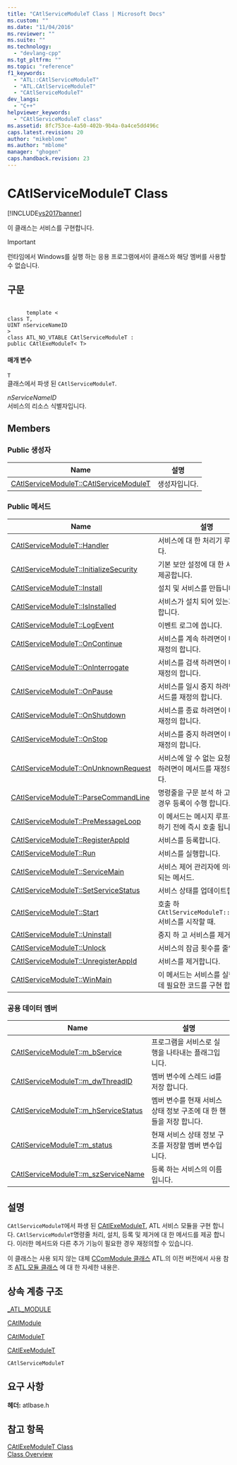 ```yaml
---
title: "CAtlServiceModuleT Class | Microsoft Docs"
ms.custom: ""
ms.date: "11/04/2016"
ms.reviewer: ""
ms.suite: ""
ms.technology: 
  - "devlang-cpp"
ms.tgt_pltfrm: ""
ms.topic: "reference"
f1_keywords: 
  - "ATL::CAtlServiceModuleT"
  - "ATL.CAtlServiceModuleT"
  - "CAtlServiceModuleT"
dev_langs: 
  - "C++"
helpviewer_keywords: 
  - "CAtlServiceModuleT class"
ms.assetid: 8fc753ce-4a50-402b-9b4a-0a4ce5dd496c
caps.latest.revision: 20
author: "mikeblome"
ms.author: "mblome"
manager: "ghogen"
caps.handback.revision: 23
---
```

# CAtlServiceModuleT Class
[!INCLUDE[vs2017banner](../../assembler/inline/includes/vs2017banner.md)]

이 클래스는 서비스를 구현합니다.  
  
> [!IMPORTANT]
>  런타임에서 Windows를 실행 하는 응용 프로그램에서이 클래스와 해당 멤버를 사용할 수 없습니다.  
  
## 구문  
  
```  
  
      template <  
class T,  
UINT nServiceNameID   
>  
class ATL_NO_VTABLE CAtlServiceModuleT :  
public CAtlExeModuleT< T>  
```  
  
#### 매개 변수  
 `T`  
 클래스에서 파생 된 `CAtlServiceModuleT`.  
  
 *nServiceNameID*  
 서비스의 리소스 식별자입니다.  
  
## Members  
  
### Public 생성자  
  
|Name|설명|  
|----------|--------|  
|[CAtlServiceModuleT::CAtlServiceModuleT](../Topic/CAtlServiceModuleT::CAtlServiceModuleT.md)|생성자입니다.|  
  
### Public 메서드  
  
|Name|설명|  
|----------|--------|  
|[CAtlServiceModuleT::Handler](../Topic/CAtlServiceModuleT::Handler.md)|서비스에 대 한 처리기 루틴입니다.|  
|[CAtlServiceModuleT::InitializeSecurity](../Topic/CAtlServiceModuleT::InitializeSecurity.md)|기본 보안 설정에 대 한 서비스를 제공합니다.|  
|[CAtlServiceModuleT::Install](../Topic/CAtlServiceModuleT::Install.md)|설치 및 서비스를 만듭니다.|  
|[CAtlServiceModuleT::IsInstalled](../Topic/CAtlServiceModuleT::IsInstalled.md)|서비스가 설치 되어 있는지 확인 합니다.|  
|[CAtlServiceModuleT::LogEvent](../Topic/CAtlServiceModuleT::LogEvent.md)|이벤트 로그에 씁니다.|  
|[CAtlServiceModuleT::OnContinue](../Topic/CAtlServiceModuleT::OnContinue.md)|서비스를 계속 하려면이 메서드를 재정의 합니다.|  
|[CAtlServiceModuleT::OnInterrogate](../Topic/CAtlServiceModuleT::OnInterrogate.md)|서비스를 검색 하려면이 메서드를 재정의 합니다.|  
|[CAtlServiceModuleT::OnPause](../Topic/CAtlServiceModuleT::OnPause.md)|서비스를 일시 중지 하려면이 메서드를 재정의 합니다.|  
|[CAtlServiceModuleT::OnShutdown](../Topic/CAtlServiceModuleT::OnShutdown.md)|서비스를 종료 하려면이 메서드를 재정의 합니다.|  
|[CAtlServiceModuleT::OnStop](../Topic/CAtlServiceModuleT::OnStop.md)|서비스를 중지 하려면이 메서드를 재정의 합니다.|  
|[CAtlServiceModuleT::OnUnknownRequest](../Topic/CAtlServiceModuleT::OnUnknownRequest.md)|서비스에 알 수 없는 요청을 처리 하려면이 메서드를 재정의 합니다.|  
|[CAtlServiceModuleT::ParseCommandLine](../Topic/CAtlServiceModuleT::ParseCommandLine.md)|명령줄을 구문 분석 하 고 필요한 경우 등록이 수행 합니다.|  
|[CAtlServiceModuleT::PreMessageLoop](../Topic/CAtlServiceModuleT::PreMessageLoop.md)|이 메서드는 메시지 루프를 입력 하기 전에 즉시 호출 됩니다.|  
|[CAtlServiceModuleT::RegisterAppId](../Topic/CAtlServiceModuleT::RegisterAppId.md)|서비스를 등록합니다.|  
|[CAtlServiceModuleT::Run](../Topic/CAtlServiceModuleT::Run.md)|서비스를 실행합니다.|  
|[CAtlServiceModuleT::ServiceMain](../Topic/CAtlServiceModuleT::ServiceMain.md)|서비스 제어 관리자에 의해 호출 되는 메서드.|  
|[CAtlServiceModuleT::SetServiceStatus](../Topic/CAtlServiceModuleT::SetServiceStatus.md)|서비스 상태를 업데이트합니다.|  
|[CAtlServiceModuleT::Start](../Topic/CAtlServiceModuleT::Start.md)|호출 하 `CAtlServiceModuleT::WinMain` 서비스를 시작할 때.|  
|[CAtlServiceModuleT::Uninstall](../Topic/CAtlServiceModuleT::Uninstall.md)|중지 하 고 서비스를 제거 합니다.|  
|[CAtlServiceModuleT::Unlock](../Topic/CAtlServiceModuleT::Unlock.md)|서비스의 잠금 횟수를 줄입니다.|  
|[CAtlServiceModuleT::UnregisterAppId](../Topic/CAtlServiceModuleT::UnregisterAppId.md)|서비스를 제거합니다.|  
|[CAtlServiceModuleT::WinMain](../Topic/CAtlServiceModuleT::WinMain.md)|이 메서드는 서비스를 실행 하는 데 필요한 코드를 구현 합니다.|  
  
### 공용 데이터 멤버  
  
|Name|설명|  
|----------|--------|  
|[CAtlServiceModuleT::m\_bService](../Topic/CAtlServiceModuleT::m_bService.md)|프로그램을 서비스로 실행을 나타내는 플래그입니다.|  
|[CAtlServiceModuleT::m\_dwThreadID](../Topic/CAtlServiceModuleT::m_dwThreadID.md)|멤버 변수에 스레드 id를 저장 합니다.|  
|[CAtlServiceModuleT::m\_hServiceStatus](../Topic/CAtlServiceModuleT::m_hServiceStatus.md)|멤버 변수를 현재 서비스 상태 정보 구조에 대 한 핸들을 저장 합니다.|  
|[CAtlServiceModuleT::m\_status](../Topic/CAtlServiceModuleT::m_status.md)|현재 서비스 상태 정보 구조를 저장할 멤버 변수입니다.|  
|[CAtlServiceModuleT::m\_szServiceName](../Topic/CAtlServiceModuleT::m_szServiceName.md)|등록 하는 서비스의 이름입니다.|  
  
## 설명  
 `CAtlServiceModuleT`에서 파생 된  [CAtlExeModuleT](../../atl/reference/catlexemodulet-class.md), ATL 서비스 모듈을 구현 합니다.  `CAtlServiceModuleT`명령줄 처리, 설치, 등록 및 제거에 대 한 메서드를 제공 합니다.  이러한 메서드와 다른 추가 기능이 필요한 경우 재정의할 수 있습니다.  
  
 이 클래스는 사용 되지 않는 대체  [CComModule 클래스](../../atl/reference/ccommodule-class.md) ATL.의 이전 버전에서 사용  참조  [ATL 모듈 클래스](../../atl/atl-module-classes.md) 에 대 한 자세한 내용은.  
  
## 상속 계층 구조  
 [\_ATL\_MODULE](../Topic/_ATL_MODULE.md)  
  
 [CAtlModule](../../atl/reference/catlmodule-class.md)  
  
 [CAtlModuleT](../../atl/reference/catlmodulet-class.md)  
  
 [CAtlExeModuleT](../../atl/reference/catlexemodulet-class.md)  
  
 `CAtlServiceModuleT`  
  
## 요구 사항  
 **헤더:** atlbase.h  
  
## 참고 항목  
 [CAtlExeModuleT Class](../../atl/reference/catlexemodulet-class.md)   
 [Class Overview](../../atl/atl-class-overview.md)